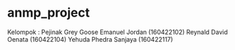 # anmp_project
Kelompok : Pejinak Grey Goose
Emanuel Jordan (160422102)
Reynald David Oenata (160422104)
Yehuda Phedra Sanjaya (160422117)
